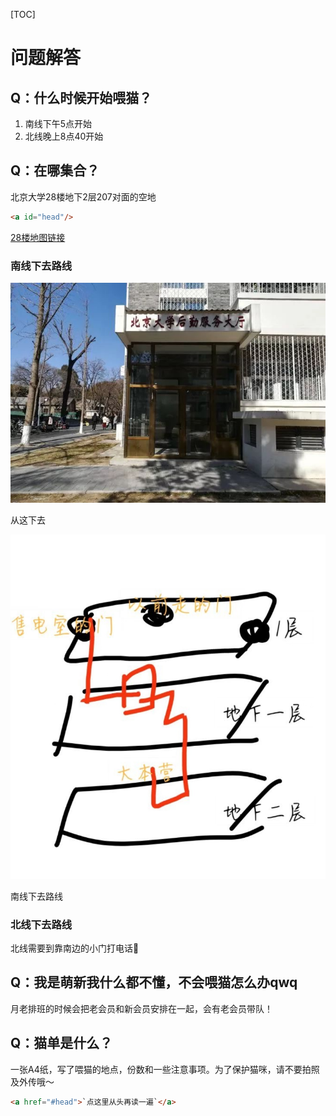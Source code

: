 [TOC]

# 问题解答

## Q：什么时候开始喂猫？

1. 南线下午5点开始
2. 北线晚上8点40开始

## Q：在哪集合？

北京大学28楼地下2层207对面的空地

```html
<a id="head"/>
```

[28楼地图链接](https://gaode.com/search?id=B000A9O1VU&city=110108&geoobj=116.299975%7C39.988843%7C116.326439%7C40.002716&query_type=IDQ&query=北京大学28号楼&zoom=15.64)

### 南线下去路线

<img src="/assets/img/下去位置.jpeg">

从这下去

<img src="/assets/img/下去路线.jpeg">

南线下去路线

### 北线下去路线

北线需要到靠南边的小门打电话📲

## Q：我是萌新我什么都不懂，不会喂猫怎么办qwq

月老排班的时候会把老会员和新会员安排在一起，会有老会员带队！

## Q：猫单是什么？

一张A4纸，写了喂猫的地点，份数和一些注意事项。为了保护猫咪，请不要拍照及外传哦～

```html
<a href="#head">`点这里从头再读一遍`</a>
```

